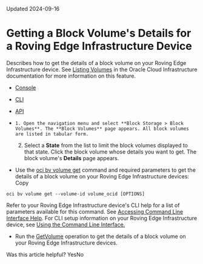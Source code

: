 Updated 2024-09-16
# Getting a Block Volume's Details for a Roving Edge Infrastructure Device
Describes how to get the details of a block volume on your Roving Edge Infrastructure device.
See [Listing Volumes](https://docs.oracle.com/iaas/Content/Block/Tasks/listingvolumes.htm) in the Oracle Cloud Infrastructure documentation for more information on this feature.
  * [Console](https://docs.oracle.com/en-us/iaas/Content/Rover/Block_Volume/get_block_volume.htm)
  * [CLI](https://docs.oracle.com/en-us/iaas/Content/Rover/Block_Volume/get_block_volume.htm)
  * [API](https://docs.oracle.com/en-us/iaas/Content/Rover/Block_Volume/get_block_volume.htm)


  *     1. Open the navigation menu and select **Block Storage > Block Volumes**. The **Block Volumes** page appears. All block volumes are listed in tabular form.
    2. Select a **State** from the list to limit the block volumes displayed to that state. Click the block volume whose details you want to get. The block volume's **Details** page appears.
  * Use the [oci bv volume get](https://docs.oracle.com/iaas/tools/oci-cli/latest/oci_cli_docs/cmdref/bv/volume/get.html) command and required parameters to get the details of a block volume on your Roving Edge Infrastructure devices:
Copy
```
oci bv volume get --volume-id volume_ocid [OPTIONS]
```

Refer to your Roving Edge Infrastructure device's CLI help for a list of parameters available for this command. See [Accessing Command Line Interface Help](https://docs.oracle.com/en-us/iaas/Content/Rover/Access/cli_install.htm#CLIAccessHelp).
For CLI setup information on your Roving Edge Infrastructure device, see [Using the Command Line Interface.](https://docs.oracle.com/en-us/iaas/Content/Rover/Access/cli_install.htm#CLI "Describes how to use the Command Line Interface to access a a Roving Edge Infrastructure device.")
  * Run the [GetVolume](https://docs.oracle.com/iaas/api/#/en/iaas/latest/Volume/GetVolume) operation to get the details of a block volume on your Roving Edge Infrastructure devices.


Was this article helpful?
YesNo

